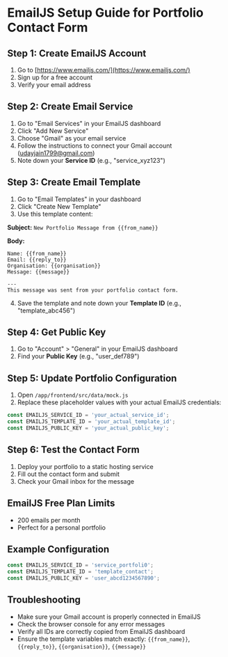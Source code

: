 # EmailJS Setup Guide for Portfolio Contact Form

## Step 1: Create EmailJS Account
1. Go to [https://www.emailjs.com/](https://www.emailjs.com/)
2. Sign up for a free account
3. Verify your email address

## Step 2: Create Email Service
1. Go to "Email Services" in your EmailJS dashboard
2. Click "Add New Service"
3. Choose "Gmail" as your email service
4. Follow the instructions to connect your Gmail account (udayjain1799@gmail.com)
5. Note down your **Service ID** (e.g., "service_xyz123")

## Step 3: Create Email Template
1. Go to "Email Templates" in your dashboard
2. Click "Create New Template"
3. Use this template content:

**Subject:** `New Portfolio Message from {{from_name}}`

**Body:**
```
Name: {{from_name}}
Email: {{reply_to}}
Organisation: {{organisation}}
Message: {{message}}

---
This message was sent from your portfolio contact form.
```

4. Save the template and note down your **Template ID** (e.g., "template_abc456")

## Step 4: Get Public Key
1. Go to "Account" > "General" in your EmailJS dashboard
2. Find your **Public Key** (e.g., "user_def789")

## Step 5: Update Portfolio Configuration
1. Open `/app/frontend/src/data/mock.js`
2. Replace these placeholder values with your actual EmailJS credentials:

```javascript
const EMAILJS_SERVICE_ID = 'your_actual_service_id';
const EMAILJS_TEMPLATE_ID = 'your_actual_template_id'; 
const EMAILJS_PUBLIC_KEY = 'your_actual_public_key';
```

## Step 6: Test the Contact Form
1. Deploy your portfolio to a static hosting service
2. Fill out the contact form and submit
3. Check your Gmail inbox for the message

## EmailJS Free Plan Limits
- 200 emails per month
- Perfect for a personal portfolio

## Example Configuration
```javascript
const EMAILJS_SERVICE_ID = 'service_portfoli0';
const EMAILJS_TEMPLATE_ID = 'template_contact';
const EMAILJS_PUBLIC_KEY = 'user_abcd1234567890';
```

## Troubleshooting
- Make sure your Gmail account is properly connected in EmailJS
- Check the browser console for any error messages
- Verify all IDs are correctly copied from EmailJS dashboard
- Ensure the template variables match exactly: `{{from_name}}`, `{{reply_to}}`, `{{organisation}}`, `{{message}}`